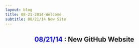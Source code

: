 ```yaml
---
layout: blog
title: 08-21-2014-Welcome
subtitle: 08/21/14 New Site
---
```

<h2 align="center"><font color="blue">08/21/14</font> : New GitHub Website</h2>

<br>
<br>
<br>


